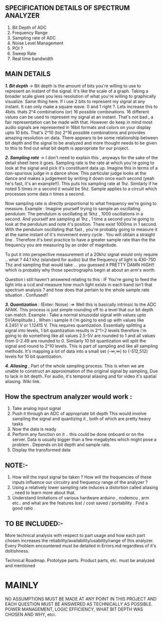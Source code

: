 **SPECIFICATION DETAILS OF SPECTRUM ANALYZER**
----------------------------------------------

1. Bit Depth of ADC
2. Frequency Range
3. Sampling rate of ADC
4. Noise Level Management
5. POI ?
6. Sweep Rate
7. Real time bandwidth



**MAIN DETAILS**
-----------------
__*1. Bit depth*__ -> Bit depth is the amount of bits you're willing to use to represent an instant of the signal. It's like the scale of a graph. Taking a broader scale gives you less resolution of
what you're willing to graphically visualize. Same thing here. If i use 2 bits to represent my signal at any instant. It can only make a square wave. 0 and 1 right ?. Lets increase this to 4bits. thats 2^4 combinations (or) 16 possible combinations. 16 different values can be used to represent my signal at an instant. That's not bad , a fair representation can be made with that. However do keep in mind most audio signals are represented in 16bit formats and colors on your display upto 10 bits. That's 2^10 (to) 2^16 possible combinations and provides amazing resolution on data. There appears to be some relationship between bit depth and the signal to be analyzed and more thought needs to be given to this to find out what bit depth is appropriate for our project.

__*2. Sampling rate*__ -> I don't need to explain this , anyways for the sake of the detail sheet here it goes. Sampling rate is the rate at  which you're going to look at the signal and pick it's constituent data up. Imagine this in terms of a non-spurious judge in a dance  show. This particular judge looks at the dance and makes a judgement by writing it down once each second (yeah he's fast, it's an   example!!). This puts his sampling rate at 1hz. Similarly if he noted 5 times in a second it would be 5hz. Sample applies to a circuit which processes some data n times a second. 

   Now sampling rate is directly proportional to what frequency we're going to measure. Example : Imagine yourself trying to sample an      oscillating pendulum. The pendulum is oscillating at 1khz , 1000 oscillations in a second. And yourself are sampling at 1hz , 1 time    a second you're going to look at the pendulum and note it's position. There exist 1000ms in 1 second. With the pendulum oscillating      that fast , you're probably going to measure it at the same instant of it's movement every cycle . You will obtain a straight line .    Therefore it's best practice to have a greater sample rate than the the frequency you are measuring by an order of magnitude.

   To put it into perspective measurement of a 20khz signal would only require .. what ? 44.1 khz (standard for audio) 
   but the frequency of light is 430-750 Thz and sampling that would take ... you guessed it PRETTY DAMN HIGH!! which is probably why      those spectrographs begin at about an arm's worth.

   Question i still haven't answered relating to this : IF You're going to feed the light into a ccd and measure how much light exists      in each band isn't that spectrum analysis ? and how does that pertain to the whole sample rate situation . Confused!!

__*3. Quantization*__ : (Enter: Noise) :=> Well this is basically intrinsic to the ADC AFAIK. This process is just simple rounding off to a level that our bit depth can match. Example : Take a normal sinusoidal signal with values upto 5V(Amplitude.) , When i sample it i'm going to end up with values like 4.2451 V or 1.12415 V. This requires quantization. Essentially splitting a signal into levels, 1 bit quantization results in 2^1=2 levels therefore i'm going to do something like all values 2.5-5V are rounded to 1 and all values from 0-2.49 are rounded to 0. Similarly 10 bit quantization will split the signal and round to 2^10 levels. This is part of sampling and like all sampling methods. It's mapping a lot of data into a small set (-∞,∞) to (-512,512) levels for 10 bit quantization. 

__*4. Aliasing*__ , Part of the whole sampling process. This is when we are unable to construct an approximation of the original signal by sampling, Due to lack in bit depth. For audio, it's temporal aliasing and for video it's spatial aliasing. Wiki link.

How the spectrum analyzer would work :
---------------------------------------

1. Take analog input signal 
2. Push it through an ADC of appropriate bit depth
	This would involve sampling the signal 
	and quantizing it , both of which are pretty heavy tasks
3. Now the data is ready
4. Perform any function on it .. this could be done onboard or on the server. Data is usually bigger than a few megabytes which might pose a problem . Depends on bit depth and sample rate.
5. Display the transformed data

NOTE:-
------

1. How will the input signal be taken ? How will the frequencies of these inputs influence our circuitry and frequency range of the analyzer ? 
2. Using a relatively lower sampling rate induces a distortion called aliasing , need to learn more about that.
3. Understand limitations of various hardware arduino , nodemcu , arm etc.. and what are the features lost / cost saved / portability . Find a good ratio .

TO BE INCLUDED:-
-----------------
More technical analysis with respect to part usage and how each part chosen increases the reliability/availability/usability/range of this analyzer. Every Problem encountered must be detailed in Errors.md regardless of it's doltishness.

Technical Roadmap. Prototype parts. Product parts, etc. must be analyzed and mentioned



MAINLY
======

NO ASSUMPTIONS MUST BE MADE AT ANY POINT IN THIS PROJECT AND EACH QUESTION MUST BE ANSWERED AS TECHNICALLY AS POSSIBLE.
POWER MANAGEMENT, LOGIC EFFICIENCY, WHAT BIT DEPTH WAS CHOSEN AND WHY, etci.
